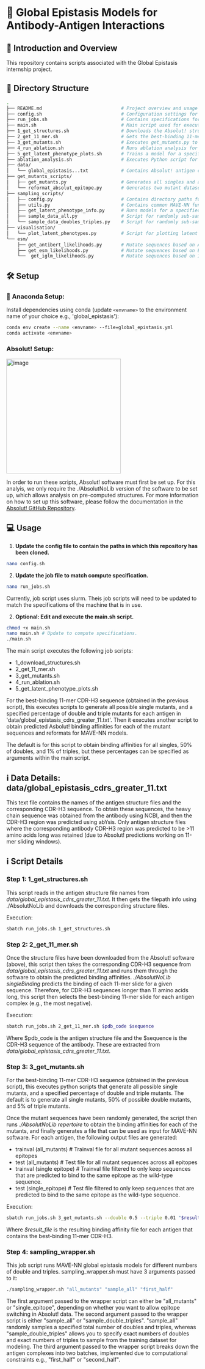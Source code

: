 # 🧬 Global Epistasis Models for Antibody-Antigen Interactions 

## 📖 Introduction and Overview 

This repository contains scripts associated with the Global Epistasis internship project. 

## 🌳 Directory Structure
```bash
.
├── README.md                             # Project overview and usage instructions.
├── config.sh                             # Configuration settings for the pipeline- **This must be updated for the models to work!**
├── run_jobs.sh                           # Contains specifications for executing code on Slurm compute systems- **This must be updated to match the machine specifications!**
├── main.sh                               # Main script used for executing the pipeline.
├── 1_get_structures.sh                   # Downloads the Absolut! structure files for complexes in data/global_epistasis_cdrs_greater_11.txt.
├── 2_get_11_mer.sh                       # Gets the best-binding 11-mer slide for the above CDR-H3 sequences, for sequences >11 amino acids.
├── 3_get_mutants.sh                      # Executes get_mutants.py to generate all single mutants from the above 11-mer, and a specified percentage of doubles and triples. Then this script obtains Absolut! binding affinities for all mutants and re-formats for MAVE-NN.                   
├── 4_run_ablation.sh                     # Runs ablation analysis for all antigen complexes.
├── 5_get_latent_phenotype_plots.sh       # Trains a model for a specified number of doubles and triples for each antigen complex, saves data to plot latent phenotype and prediction plots.
├── ablation_analysis.sh                  # Executes Python script for ablation analysis.
├── data/                          
│   └── global_epistasis...txt            # Contains Absolut! antigen complexes & CDR-H3 sequence for which the WT CDR-H3 is predicted to be >=11 amino acids long by AbYsis.
├── get_mutants_scripts/
│   ├── get_mutants.py                    # Generates all singles and a specified number of doubles and triple mutants.
│   └── reformat_absolut_epitope.py       # Generates two mutant datasets- one constrained to a single epitope, and another considering epitope switching.
├── sampling_scripts/
│   ├── config.py                         # Contains directory paths for input data and results. 
│   ├── utils.py                          # Contains common MAVE-NN functions and models
│   ├── get_latent_phenotype_info.py      # Runs models for a specified number of double and triple mutants and saves data for plotting latent phenotype and prediction plots.
│   ├── sample_data_all.py                # Script for randomly sub-sampling training data
│   └── sample_data_doubles_triples.py    # Script for randomly sub-sampling numbers of doubles and triples.
├── visualisation/
│   └── plot_latent_phenotypes.py         # Script for plotting latent phenotypes vs observed phenotypes.
└── esm/
    ├── get_antibert_likelihoods.py       # Mutate sequences based on AntiBert likelihoods
    ├── get_esm_likelihoods.py            # Mutate sequences based on ESM likelihoods
    └──  get_iglm_likelihoods.py          # Mutate sequences based on IGLM likelihoods

```

## 🛠️ Setup

### 🐍 **Anaconda Setup:**
Install dependencies using conda (update ```<envname>``` to the environment name of your choice e.g., 'global_epistasis'):

```bash
conda env create --name <envname> --file=global_epistasis.yml
conda activate <envname>
```

### **Absolut! Setup:**
<img src="https://github.com/user-attachments/assets/3c1a64b3-4bfc-4b33-bb3a-bb4dd946c72e" alt="image" width="300"/>

In order to run these scripts, Absolut! software must first be set up. For this analyis, we only require the ./AbsolutNoLib version of the software to be set up, which allows analysis on pre-computed structures. For more information on how to set up this software, please follow the documentation in the [Absolut! GitHub Repository](https://github.com/csi-greifflab/Absolut).


## 💻 Usage
1. **Update the config file to contain the paths in which this repository has been cloned.**
   
```bash
nano config.sh
```

2. **Update the job file to match compute specification.**
   
```bash
nano run_jobs.sh
```
Currently, job script uses slurm. Theis job scripts will need to be updated to match the specifications of the machine that is in use.

2. **Optional: Edit and execute the main.sh script.**
   
```bash
chmod +x main.sh
nano main.sh # Update to compute specifications.
./main.sh
```

The main script executes the following job scripts:

* 1_download_structures.sh
* 2_get_11_mer.sh
* 3_get_mutants.sh
* 4_run_ablation.sh
* 5_get_latent_phenotype_plots.sh

For the best-binding 11-mer CDR-H3 sequence (obtained in the previous script), this executes scripts to generate all possible single mutants, and a specified percentage of double and triple mutants for each antigen in 'data/global_epistasis_cdrs_greater_11.txt'. Then it executes another script to obtain predicted Asbolut! binding affinities for each of the mutant sequences and reformats for MAVE-NN models.

The default is for this script to obtain binding affinities for all singles, 50% of doubles, and 1% of triples, but these percentages can be specified as arguments within the main script.

## ℹ️ Data Details: **data/global_epistasis_cdrs_greater_11.txt**
This text file contains the names of the antigen structure files and the corresponding CDR-H3 sequence. To obtain these sequences, the heavy chain sequence was obtained from the antibody using NCBI, and then the CDR-H3 region was predicted using abYsis. Only antigen structure files where the corresponding antibody CDR-H3 region was predicted to be >11 amino acids long was retained (due to Absolut! predictions working on 11-mer sliding windows). 

## ℹ️ Script Details

### Step 1: 1_get_structures.sh ###
This script reads in the antigen structure file names from *data/global_epistasis_cdrs_greater_11.txt*. It then gets the filepath info using ./AbsolutNoLib and downloads the corresponding structure files. 

Execution:
```bash
sbatch run_jobs.sh 1_get_structures.sh
```

### Step 2: 2_get_11_mer.sh ###
Once the structure files have been downloaded from the Absolut! software (above), this script then takes the corresponding CDR-H3 sequence from *data/global_epistasis_cdrs_greater_11.txt* and runs them through the software to obtain the predicted binding affinities. *./AbsolutNoLib singleBinding* predicts the binding of each 11-mer slide for a given sequence. Therefore, for CDR-H3 sequences longer than 11 amino acids long, this script then selects the best-binding 11-mer slide for each antigen complex (e.g., the most negative).

Execution:
```bash
sbatch run_jobs.sh 2_get_11_mer.sh $pdb_code $sequence
```

Where $pdb_code is the antigen structure file and the $sequence is the CDR-H3 sequence of the antibody. These are extracted from *data/global_epistasis_cdrs_greater_11.txt*.

### Step 3: 3_get_mutants.sh ###
For the best-binding 11-mer CDR-H3 sequence (obtained in the previous script), this executes python scripts that generate all possible single mutants, and a specified percentage of double and triple mutants. The default is to generate all single mutants, 50% of possible double mutants, and 5% of triple mutants.

Once the mutant sequences have been randomly generated, the script then runs *./AbsolutNoLib repertoire* to obtain the binding affinities for each of the mutants, and finally generates a file that can be used as input for MAVE-NN software. For each antigen, the following output files are generated:

* trainval (all_mutants)     # Trainval file for all mutant sequences across all epitopes
* test (all_mutants)         # Test file for all mutant sequences across all epitopes
* trainval (single epitope)  # Trainval file filtered to only keep sequences that are predicted to bind to the same epitope as the wild-type sequence.
* test (single_epitope)      # Test file filtered to only keep sequences that are predicted to bind to the same epitope as the wild-type sequence.

Execution:
```bash
sbatch run_jobs.sh 3_get_mutants.sh --double 0.5 --triple 0.01 "$result_file"
```

Where *$result_file* is the resulting binding affinity file for each antigen that contains the best-binding 11-mer CDR-H3.

### Step 4: sampling_wrapper.sh ###
This job script runs MAVE-NN global epistasis models for different numbers of double and triples. sampling_wrapper.sh must have 3 arguments passed to it:

```bash
./sampling_wrapper.sh "all_mutants" "sample_all" "first_half"
```

The first argument passed to the wrapper script can either be "all_mutants" or "single_epitope", depending on whether you want to allow epitope switching in Absolut! data.
The second argument passed to the wrapper script is either "sample_all" or "sample_double_triples". "sample_all" randomly samples a specified total number of doubles and triples, whereas "sample_double_triples" allows you to specify exact numbers of doubles and exact numbers of triples to sample from the training dataset for modeling.
The third argument passed to the wrapper script breaks down the antigen complexes into two batches, implemented due to computational constraints e.g., "first_half" or "second_half".
